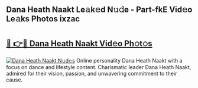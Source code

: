 ## Dana Heath Naakt Le𝚊k𝚎d N𝚞𝚍e - Part-fkE Vid𝚎o Le𝚊ks Photos ixzac

# <h2><a href="http://fb0sz3.evod.top/?m=Dana+Heath+Naakt">🔗 👉🔴 Dana Heath Naakt Vid𝚎o Ph𝚘t𝚘s</a></h2>

[![Dana Heath Naakt N𝚞d𝚎s](https://i.imgur.com/8V9OHl7.gif)](http://fb0sz3.evod.top/?m=Dana+Heath+Naakt)
Online personality Dana Heath Naakt with a focus on dance and lifestyle content. Charismatic leader Dana Heath Naakt, admired for their vision, passion, and unwavering commitment to their cause. 

